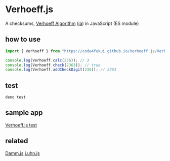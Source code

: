 # Verhoeff.js

A checksums, [Verhoeff Algorithm](https://en.wikipedia.org/wiki/Verhoeff_algorithm) ([ja](https://ja.wikipedia.org/wiki/%E3%83%B4%E3%82%A1%E3%83%BC%E3%83%98%E3%83%95%E3%82%A2%E3%83%AB%E3%82%B4%E3%83%AA%E3%82%BA%E3%83%A0)) in JavaScript (ES module)

## how to use

```js
import { Verhoeff } from "https://code4fukui.github.io/Verhoeff.js/Verhoeff.js";

console.log(Verhoeff.calc(236)); // 3
console.log(Verhoeff.check(2363)); // true
console.log(Verhoeff.addCheckDigit(236)); // 2363
```

## test

```
deno test
```

## sample app

[Verhoeff.js test](https://code4fukui.github.io/Verhoeff.js/)

## related

[Damm.js](https://github.com/code4fukui/Damm.js)
[Luhn.js](https://github.com/code4fukui/Luhn.js)
